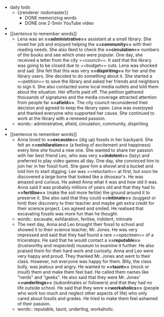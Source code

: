 - daily todo
	- {{renderer :todomaster}}
		- DONE memorizing words
		- DONE one 2-5min YouTube video
-
- [[sentence to remember words]]
	- Lena was an **==administrative==** assistant at a small library. She loved her job and enjoyed helping the **==community==** with their reading needs. She also liked to check the **==circulation==** numbers of the books and see which ones were popular. One day, she received a letter from the city ==council==. It said that the library was going to be closed due to ==budget== cuts. Lena was shocked and sad. She felt that this was very **==dispiriting==** for her and the library users. She decided to do something about it. She started a ==petition== to save the library and asked her friends and neighbors to sign it. She also contacted some local media outlets and told them about the situation. Her efforts paid off. The petition gathered thousands of signatures and the media coverage attracted attention from people far **==afield==**. The city council reconsidered their decision and agreed to keep the library open. Lena was overjoyed and thanked everyone who supported her cause. She continued to work at the library with a renewed passion.
	- words:: administrative, afield, circulation, community, dispiriting
-
- [[sentence to remember words]]
	- Anna loved to **==excavate==** (dig up) fossils in her backyard. She felt an **==exhilaration==** (a feeling of excitement and happiness) every time she found a new one. She wanted to share her passion with her best friend Leo, who was very **==indolent==** (lazy) and preferred to play video games all day. One day, she convinced him to join her in her fossil hunt. She gave him a shovel and a bucket and told him to start digging. Leo was ==reluctant== at first, but soon he discovered a large bone that looked like a dinosaur's. He was amazed and curious. He asked Anna what it was and how old it was. Anna said it was probably millions of years old and that they had to **==fertilise==** (make the soil more fertile) the ground around it to preserve it. She also said that they could **==intimate==** (suggest or hint) their discovery to their teacher and maybe get extra credit for their science project. Leo agreed and smiled. He realised that excavating fossils was more fun than he thought.
	- words:: excavate, exhilaration, ferilise, indolent, intimate
	- The next day, Anna and Leo brought their fossil to school and showed it to their science teacher, Mr. Jones. He was very impressed and said that they had found a rare ==specimen== of a triceratops. He said that he would contact a **==reputable==** (trustworthy and respected) museum to examine it further. He also praised them for their hard work and curiosity. Anna and Leo were very happy and proud. They thanked Mr. Jones and went to their class.  However, not everyone was happy for them. Billy, the class bully, was jealous and angry. He wanted to **==taunt==** (mock or insult) them and make them feel bad. He called them names like "nerds" and "geeks". He also said that they were Mr. Jones' **==underlings==** (subordinates or followers) and that they had no life outside school. He said that they were **==workaholics==** (people who work too much and neglect other aspects of life) who only cared about fossils and grades. He tried to make them feel ashamed of their passion.
	- words:: reputable, taunt, underling, workaholic.